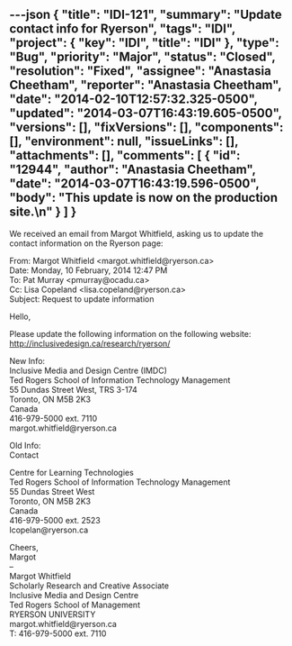 ---json
{
  "title": "IDI-121",
  "summary": "Update contact info for Ryerson",
  "tags": "IDI",
  "project": {
    "key": "IDI",
    "title": "IDI"
  },
  "type": "Bug",
  "priority": "Major",
  "status": "Closed",
  "resolution": "Fixed",
  "assignee": "Anastasia Cheetham",
  "reporter": "Anastasia Cheetham",
  "date": "2014-02-10T12:57:32.325-0500",
  "updated": "2014-03-07T16:43:19.605-0500",
  "versions": [],
  "fixVersions": [],
  "components": [],
  "environment": null,
  "issueLinks": [],
  "attachments": [],
  "comments": [
    {
      "id": "12944",
      "author": "Anastasia Cheetham",
      "date": "2014-03-07T16:43:19.596-0500",
      "body": "This update is now on the production site.\n"
    }
  ]
}
---
We received an email from Margot Whitfield, asking us to update the contact information on the Ryerson page:

From: Margot Whitfield \<margot.whitfield\@ryerson.ca>\
Date: Monday, 10 February, 2014 12:47 PM\
To: Pat Murray \<pmurray\@ocadu.ca>\
Cc: Lisa Copeland \<lisa.copeland\@ryerson.ca>\
Subject: Request to update information

Hello,&#x20;

Please update the following information on the following website: <http://inclusivedesign.ca/research/ryerson/>

New Info: \
Inclusive Media and Design Centre (IMDC)\
Ted Rogers School of Information Technology Management\
55 Dundas Street West, TRS 3-174\
Toronto, ON M5B 2K3\
Canada\
416-979-5000 ext. 7110\
margot.whitfield\@ryerson.ca

Old Info: \
Contact

Centre for Learning Technologies\
Ted Rogers School of Information Technology Management\
55 Dundas Street West\
Toronto, ON M5B 2K3\
Canada\
416-979-5000 ext. 2523\
lcopelan\@ryerson.ca

Cheers,\
Margot\
– \
Margot Whitfield\
Scholarly Research and Creative Associate\
Inclusive Media and Design Centre\
Ted Rogers School of Management\
RYERSON UNIVERSITY\
margot.whitfield\@ryerson.ca \
T: 416-979-5000 ext. 7110

        